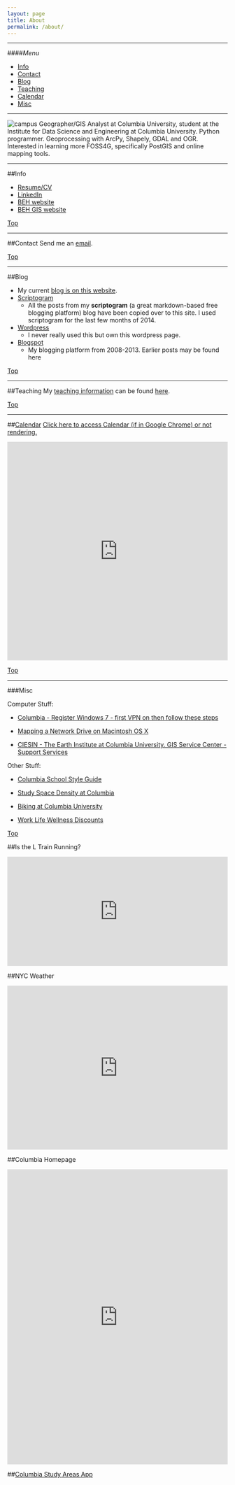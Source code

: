 ```yaml
---
layout: page
title: About
permalink: /about/
---
```


<!--This is the base Jekyll theme. You can find out more info about customizing your Jekyll theme, as well as basic Jekyll usage documentation at [jekyllrb.com](http://jekyllrb.com/)

You can find the source code for the Jekyll new theme at: [github.com/jglovier/jekyll-new](https://github.com/jglovier/jekyll-new)

You can find the source code for Jekyll at [github.com/jekyll/jekyll](https://github.com/jekyll/jekyll)
-->

---

####<a name="top"></a>*Menu*
* [Info](#info)
* [Contact](#contact)
* [Blog](#blog)
* [Teaching](#teaching)
* [Calendar](#calendar)
* [Misc](#misc)
<!--* [Hire](#hire)-->

---
![campus](https://raw.githubusercontent.com/nygeog/nygeog.github.com/master/img/columbia_campus.png)
Geographer/GIS Analyst at Columbia University, student at the Institute for Data Science and Engineering at Columbia University. Python programmer. Geoprocessing with ArcPy, Shapely, GDAL and OGR. Interested in learning more FOSS4G, specifically PostGIS and online mapping tools.

---

##<a name="info"></a>Info

* [Resume/CV](http://nygeog.github.io/resume_cv)
* [LinkedIn](https://www.linkedin.com/pub/daniel-sheehan/53/10b/984)
* [BEH website](http://beh.columbia.edu/)
* [BEH GIS website](http://beh-gis.github.com)

[Top](#top)

---


##<a name="contact"></a>Contact
Send me an [email](mailto:daniel.martin.sheehan@gmail.com).

[Top](#top)

---

<!--##<a name="hire"></a>Hire
* GIS
	* GIS (geoprocessing, mapping, data collection, data mining, geocoding, etc.) is my main concentration and would be happy to help with any type of GIS or mapping project. 
* Python
	* I program in Python and know many modules such as Pandas, Shapely, Fiona, etc. 
* Website development
	* I do some basic web programming and have worked on large websites for public outreach for engineering and transit projects. 
	
[Top](#top)

--- -->

##<a name="blog"></a>Blog
* My current [blog is on this website](http://nygeog.github.io).
* [Scriptogram](http://scriptogr.am/nygeog)
	* All the posts from my **scriptogram** (a great markdown-based free blogging platform) blog have been copied over to this site. I used scriptogram for the last few months of 2014. 
* [Wordpress](http://nygeog.wordpress.com/)
	* I never really used this but own this wordpress page.
* [Blogspot](http://nygeog.blogspot.com/)
	* My blogging platform from 2008-2013. Earlier posts may be found here

[Top](#top)

---

##<a name="teaching"></a>Teaching
My [teaching information](https://nygeog.github.io/teaching/) can be found [here](https://nygeog.github.io/teaching/). 

[Top](#top)

---

##<a name="calendar"></a>[Calendar](http://www.google.com/calendar/embed?src=39a18nupjlakmcbjq3pveu1nqc@group.calendar.google.com&ctz=America/New_York)
[Click here to access Calendar (if in Google Chrome) or not rendering.](http://www.google.com/calendar/embed?src=39a18nupjlakmcbjq3pveu1nqc@group.calendar.google.com&ctz=America/New_York)

<p><iframe src="http://www.google.com/calendar/embed?src=39a18nupjlakmcbjq3pveu1nqc%40group.calendar.google.com&ctz=America/New_York" style="border: 0" width='100%' height="500" frameborder="0" scrolling="no"></iframe></p>

[Top](#top)

---
		
###<a name="misc"></a>Misc

Computer Stuff:
* [Columbia - Register Windows 7 - first VPN on then follow these steps](https://cuit.columbia.edu/software-downloads/operating-system-software/windows-7-enterprise/windows-7-activation)

* [Mapping a Network Drive on Macintosh OS X](https://secure.cumc.columbia.edu/cumcit/secure/howto/remote/drivemac.html)

* [CIESIN - The Earth Institute at Columbia University. GIS Service Center - Support Services](http://www.ciesin.org/gisservicecenter/support.html)

Other Stuff:

* [Columbia School Style Guide](http://www.mailman.columbia.edu/faculty-staff/administrative-offices/communications/school-style-guidelines)

* [Study Space Density at Columbia](http://density.adicu.com)

* [Biking at Columbia University](http://worklife.columbia.edu/bicycling-columbia#section1)

* [Work Life Wellness Discounts](http://worklife.columbia.edu/discounts)

[Top](#top)

##Is the L Train Running?
<iframe src="http://isthelrunning.com/" frameborder="0" height="250" width="100%"></iframe>


##NYC Weather
<iframe src="http://www.weather.com/weather/today/l/New+York+NY+USNY0996:1:US" frameborder="0" height="375" width="100%"></iframe>

##Columbia Homepage 
<iframe src="http://www.columbia.edu/" frameborder="0" height="675" width="100%"></iframe>

##[Columbia Study Areas App](http://density.adicu.com/)